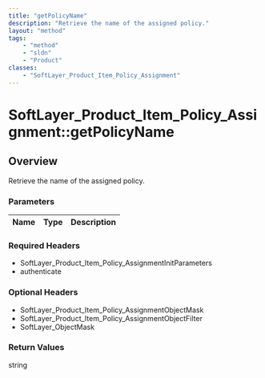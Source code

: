 ```yaml
---
title: "getPolicyName"
description: "Retrieve the name of the assigned policy."
layout: "method"
tags:
    - "method"
    - "sldn"
    - "Product"
classes:
    - "SoftLayer_Product_Item_Policy_Assignment"
---
```

# SoftLayer_Product_Item_Policy_Assignment::getPolicyName
## Overview 
Retrieve the name of the assigned policy.

### Parameters 
|Name | Type | Description |
| --- | --- | --- |


### Required Headers
* SoftLayer_Product_Item_Policy_AssignmentInitParameters
* authenticate

### Optional Headers
* SoftLayer_Product_Item_Policy_AssignmentObjectMask
* SoftLayer_Product_Item_Policy_AssignmentObjectFilter
* SoftLayer_ObjectMask

### Return Values
string

